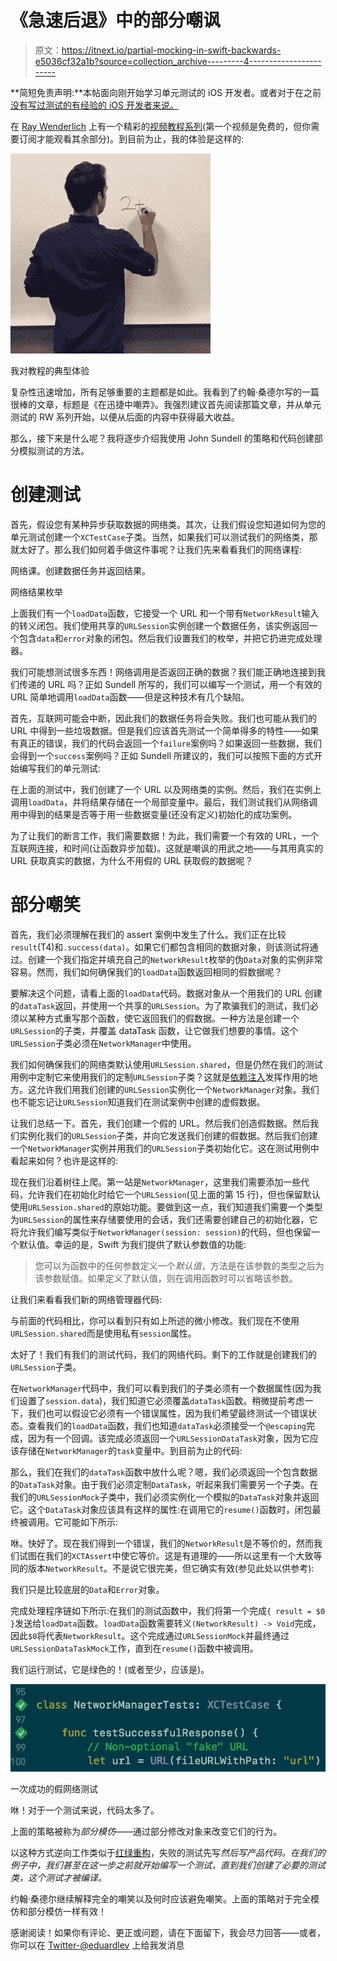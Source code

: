 # 《急速后退》中的部分嘲讽

> 原文：<https://itnext.io/partial-mocking-in-swift-backwards-e5036cf32a1b?source=collection_archive---------4----------------------->

**简短免责声明:**本帖面向刚开始学习单元测试的 iOS 开发者。或者对于在之前[没有写过测试的有经验的 iOS 开发者来说。](https://blog.hubstaff.com/why-you-should-write-unit-tests/)

在 [Ray Wenderlich](https://www.raywenderlich.com/) 上有一个精彩的[视频教程系列](https://videos.raywenderlich.com/courses/105-testing-in-ios/lessons/1)(第一个视频是免费的，但你需要订阅才能观看其余部分)。到目前为止，我的体验是这样的:

![](img/b29cd532716737c1cfb58ef448241586.png)

我对教程的典型体验

复杂性迅速增加，所有足够重要的主题都是如此。我看到了约翰·桑德尔写的一篇很棒的文章，标题是《在迅捷中嘲弄》。我强烈建议首先阅读那篇文章，并从单元测试的 RW 系列开始，以便从后面的内容中获得最大收益。

那么，接下来是什么呢？我将逐步介绍我使用 John Sundell 的策略和代码创建部分模拟测试的方法。

# 创建测试

首先，假设您有某种异步获取数据的网络类。其次，让我们假设您知道如何为您的单元测试创建一个`XCTestCase`子类。当然，如果我们可以测试我们的网络类，那就太好了。那么我们如何着手做这件事呢？让我们先来看看我们的网络课程:

网络课。创建数据任务并返回结果。

网络结果枚举

上面我们有一个`loadData`函数，它接受一个 URL 和一个带有`NetworkResult`输入的转义闭包。我们使用共享的`URLSession`实例创建一个数据任务，该实例返回一个包含`data`和`error`对象的闭包。然后我们设置我们的枚举，并把它扔进完成处理器。

我们可能想测试很多东西！网络调用是否返回正确的数据？我们能正确地连接到我们传递的 URL 吗？正如 Sundell 所写的，我们可以编写一个测试，用一个有效的 URL 简单地调用`loadData`函数——但是这种技术有几个缺陷。

首先，互联网可能会中断，因此我们的数据任务将会失败。我们也可能从我们的 URL 中得到一些垃圾数据。但是我们应该首先测试一个简单得多的特性——如果有真正的错误，我们的代码会返回一个`failure`案例吗？如果返回一些数据，我们会得到一个`success`案例吗？正如 Sundell 所建议的，我们可以按照下面的方式开始编写我们的单元测试:

在上面的测试中，我们创建了一个 URL 以及网络类的实例。然后，我们在实例上调用`loadData`，并将结果存储在一个局部变量中。最后，我们测试我们从网络调用中得到的结果是否等于用一些数据变量(还没有定义)初始化的成功案例。

为了让我们的断言工作，我们需要数据！为此，我们需要一个有效的 URL，一个互联网连接，和时间(让函数异步加载)。这就是嘲讽的用武之地——与其用真实的 URL 获取真实的数据，为什么不用假的 URL 获取假的数据呢？

# 部分嘲笑

首先，我们必须理解在我们的 assert 案例中发生了什么。我们正在比较`result`(T4)和`.success(data)`。如果它们都包含相同的数据对象，则该测试将通过。创建一个我们指定并填充自己的`NetworkResult`枚举的伪`Data`对象的实例非常容易。然而，我们如何确保我们的`loadData`函数返回相同的假数据呢？

要解决这个问题，请看上面的`loadData`代码。数据对象从一个用我们的 URL 创建的`dataTask`返回，并使用一个共享的`URLSession`。为了欺骗我们的测试，我们必须以某种方式重写那个函数，使它返回我们的假数据。一种方法是创建一个`URLSession`的子类，并覆盖 dataTask 函数，让它做我们想要的事情。这个`URLSession`子类必须在`NetworkManager`中使用。

我们如何确保我们的网络类默认使用`URLSession.shared`，但是仍然在我们的测试用例中定制它来使用我们的定制`URLSession`子类？这就是[依赖注入](http://www.jamesshore.com/Blog/Dependency-Injection-Demystified.html)发挥作用的地方。这允许我们用我们创建的`URLSession`实例化一个`NetworkManager`对象。我们也不能忘记让`URLSession`知道我们在测试案例中创建的虚假数据。

让我们总结一下。首先，我们创建一个假的 URL。然后我们创造假数据。然后我们实例化我们的`URLSession`子类，并向它发送我们创建的假数据。然后我们创建一个`NetworkManager`实例并用我们的`URLSession`子类初始化它。这在测试用例中看起来如何？也许是这样的:

现在我们沿着树往上爬。第一站是`NetworkManager`，这里我们需要添加一些代码，允许我们在初始化时给它一个`URLSession`(见上面的第 15 行)，但也保留默认使用`URLSession.shared`的原始功能。要做到这一点，我们知道我们需要一个类型为`URLSession`的属性来存储要使用的会话，我们还需要创建自己的初始化器，它将允许我们编写类似于`NetworkManager(session: session)`的代码，但也保留一个默认值。幸运的是，Swift 为我们提供了默认参数值的功能:

> 您可以为函数中的任何参数定义一个*默认值*，方法是在该参数的类型之后为该参数赋值。如果定义了默认值，则在调用函数时可以省略该参数。

让我们来看看我们新的网络管理器代码:

与前面的代码相比，你可以看到只有如上所述的微小修改。我们现在不使用`URLSession.shared`而是使用私有`session`属性。

太好了！我们有我们的测试代码，我们的网络代码。剩下的工作就是创建我们的`URLSession`子类。

在`NetworkManager`代码中，我们可以看到我们的子类必须有一个数据属性(因为我们设置了`session.data`)，我们知道它必须覆盖`dataTask`函数。稍微提前考虑一下，我们也可以假设它必须有一个错误属性，因为我们希望最终测试一个错误状态。查看我们的`loadData`函数，我们也知道`dataTask`必须接受一个`@escaping`完成，因为有一个回调。该完成必须返回一个`URLSessionDataTask`对象，因为它应该存储在`NetworkManager`的`task`变量中。到目前为止的代码:

那么，我们在我们的`dataTask`函数中放什么呢？嗯，我们必须返回一个包含数据的`DataTask`对象。由于我们必须定制`DataTask`，听起来我们需要另一个子类。在我们的`URLSessionMock`子类中，我们必须实例化一个模拟的`DataTask`对象并返回它。这个`DataTask`对象应该具有这样的属性:在调用它的`resume()`函数时，闭包最终被调用。它可能如下所示:

咻。快好了。现在我们得到一个错误，我们的`NetworkResult`是不等价的，然而我们试图在我们的`XCTAssert`中使它等价。这是有道理的——所以这里有一个大致等同的版本`NetworkResult`。不是说它很完美，但它确实有效(参见此处以供参考):

我们只是比较底层的`Data`和`Error`对象。

完成处理程序链如下所示:在我们的测试函数中，我们将第一个完成`{ result = $0 }`发送给`loadData`函数。`loadData`函数需要转义`(NetworkResult) -> Void`完成，因此`$0`将代表`NetworkResult`。这个完成通过`URLSessionMock`并最终通过`URLSessionDataTaskMock`工作，直到在`resume()`函数中被调用。

我们运行测试，它是绿色的！(或者至少，应该是)。

![](img/0da1d23b75f5d931eb0bc6fb3ef4b5ef.png)

一次成功的假网络测试

咻！对于一个测试来说，代码太多了。

上面的策略被称为*部分模仿*——通过部分修改对象来改变它们的行为。

以这种方式逆向工作类似于[红绿重构](https://blog.cleancoder.com/uncle-bob/2014/12/17/TheCyclesOfTDD.html)，失败的测试先写*然后写产品代码。在我们的例子中，我们甚至在这一步之前就开始编写一个测试，直到我们创建了必要的测试类，这个测试才被编译。*

约翰·桑德尔继续解释完全的嘲笑以及何时应该避免嘲笑。上面的策略对于完全模仿和部分模仿一样有效！

感谢阅读！如果你有评论、更正或问题，请在下面留下，我会尽力回答——或者，你可以在 [Twitter-@eduardlev](https://twitter.com/eduardlev) 上给我发消息